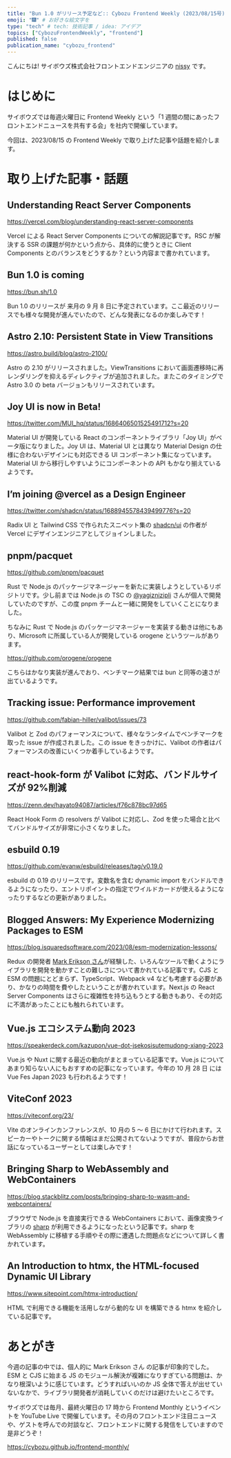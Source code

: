 ```yaml
---
title: "Bun 1.0 がリリース予定など:: Cybozu Frontend Weekly (2023/08/15号)"
emoji: "🎆" # お好きな絵文字を
type: "tech" # tech: 技術記事 / idea: アイデア
topics: ["CybozuFrontendWeekly", "frontend"]
published: false
publication_name: "cybozu_frontend"
---
```


こんにちは! サイボウズ株式会社フロントエンドエンジニアの [nissy](https://twitter.com/nissy_dev) です。

# はじめに

サイボウズでは毎週火曜日に Frontend Weekly という「1 週間の間にあったフロントエンドニュースを共有する会」を社内で開催しています。

今回は、2023/08/15 の Frontend Weekly で取り上げた記事や話題を紹介します。

# 取り上げた記事・話題

## Understanding React Server Components

https://vercel.com/blog/understanding-react-server-components

Vercel による React Server Components についての解説記事です。RSC が解決する SSR の課題が何かという点から、具体的に使うときに Client Components とのバランスをどうするか？という内容まで書かれています。

## Bun 1.0 is coming

https://bun.sh/1.0

Bun 1.0 のリリースが 来月の 9 月 8 日に予定されています。ここ最近のリリースでも様々な開発が進んでいたので、どんな発表になるのか楽しみです！

## Astro 2.10: Persistent State in View Transitions

https://astro.build/blog/astro-2100/

Astro の 2.10 がリリースされました。ViewTransitions において画面遷移時に再レンダリングを抑えるディレクティブが追加されました。またこのタイミングで Astro 3.0 の beta バージョンもリリースされています。

## Joy UI is now in Beta!

https://twitter.com/MUI_hq/status/1686406501525491712?s=20

Material UI が開発している React のコンポーネントライブラリ「Joy UI」がベータ版になりました。Joy UI は、Material UI とは異なり Material Design の仕様に合わないデザインにも対応できる UI コンポーネント集になっています。Material UI から移行しやすいようにコンポーネントの API もかなり揃えているようです。

## I’m joining @vercel as a Design Engineer

https://twitter.com/shadcn/status/1688945578439499776?s=20

Radix UI と Tailwind CSS で作られたスニペット集の [shadcn/ui](https://ui.shadcn.com/) の作者が Vercel にデザインエンジニアとしてジョインしました。

## pnpm/pacquet

https://github.com/pnpm/pacquet

Rust で Node.js のパッケージマネージャーを新たに実装しようとしているリポジトリです。少し前までは Node.js の TSC の [@yagiznizipli](https://twitter.com/yagiznizipli) さんが個人で開発していたのですが、この度 pnpm チームと一緒に開発をしていくことになりました。

ちなみに Rust で Node.js のパッケージマネージャーを実装する動きは他にもあり、Microsoft に所属している人が開発している orogene というツールがあります。

https://github.com/orogene/orogene

こちらはかなり実装が進んでおり、ベンチマーク結果では bun と同等の速さが出ているようです。

## Tracking issue: Performance improvement

https://github.com/fabian-hiller/valibot/issues/73

Valibot と Zod のパフォーマンスについて、様々なランタイムでベンチマークを取った issue が作成されました。この issue をきっかけに、Valibot の作者はパフォーマンスの改善にいくつか着手しているようです。

## react-hook-form が Valibot に対応、バンドルサイズが 92%削減

https://zenn.dev/hayato94087/articles/f76c878bc97d65

React Hook Form の resolvers が Valibot に対応し、Zod を使った場合と比べてバンドルサイズが非常に小さくなりました。

## esbuild 0.19

https://github.com/evanw/esbuild/releases/tag/v0.19.0

esbuild の 0.19 のリリースです。変数名を含む dynamic import をバンドルできるようになったり、エントリポイントの指定でワイルドカードが使えるようになったりするなどの更新がありました。

## Blogged Answers: My Experience Modernizing Packages to ESM

https://blog.isquaredsoftware.com/2023/08/esm-modernization-lessons/

Redux の開発者 [Mark Erikson さん](https://github.com/markerikson)が経験した、いろんなツールで動くようにライブラリを開発を動かすことの難しさについて書かれている記事です。CJS と ESM の問題にとどまらず、TypeScript、Webpack v4 なども考慮する必要があり、かなりの時間を費やしたということが書かれています。Next.js の React Server Components はさらに複雑性を持ち込もうとする動きもあり、その対応に不満があったことにも触れられています。

## Vue.js エコシステム動向 2023

https://speakerdeck.com/kazupon/vue-dot-jsekosisutemudong-xiang-2023

Vue.js や Nuxt に関する最近の動向がまとまっている記事です。Vue.js についてあまり知らない人にもおすすめの記事になっています。今年の 10 月 28 日 には Vue Fes Japan 2023 も行われるようです！

## ViteConf 2023

https://viteconf.org/23/

Vite のオンラインカンファレンスが、10 月の 5 〜 6 日にかけて行われます。スピーカーやトークに関する情報はまだ公開されてないようですが、普段からお世話になっているユーザーとしては楽しみです！

## Bringing Sharp to WebAssembly and WebContainers

https://blog.stackblitz.com/posts/bringing-sharp-to-wasm-and-webcontainers/

ブラウザで Node.js を直接実行できる WebContainers において、画像変換ライブラリの [sharp](https://sharp.pixelplumbing.com/) が利用できるようになったという記事です。sharp を WebAssembly に移植する手順やその際に遭遇した問題点などについて詳しく書かれています。

## An Introduction to htmx, the HTML-focused Dynamic UI Library

https://www.sitepoint.com/htmx-introduction/

HTML で利用できる機能を活用しながら動的な UI を構築できる htmx を紹介している記事です。

# あとがき

今週の記事の中では、個人的に Mark Erikson さん の記事が印象的でした。ESM と CJS に始まる JS のモジュール解決が複雑になりすぎている問題は、かなり根深いように感じています。どうすればいいのか JS 全体で答えが出せていないなかで、ライブラリ開発者が消耗していくのだけは避けたいところです。

サイボウズでは毎月、最終火曜日の 17 時から Frontend Monthly というイベントを YouTube Live で開催しています。その月のフロントエンド注目ニュースや、ゲストを呼んでの対談など、フロントエンドに関する発信をしていますので是非どうぞ！

https://cybozu.github.io/frontend-monthly/
